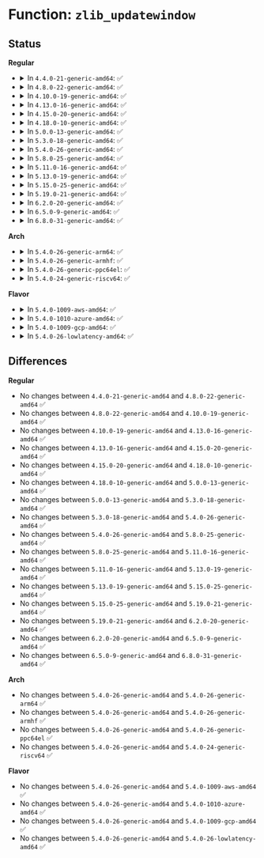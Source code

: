 # Function: <code>zlib_updatewindow</code>

## Status
<b>Regular</b>
<ul>
<li>
<details>
<summary>In <code>4.4.0-21-generic-amd64</code>: ✅</summary>

```c
void zlib_updatewindow(z_streamp strm, unsigned int out)
```

```json
{
  "name": "zlib_updatewindow",
  "collision_type": "Unique Static",
  "inline_type": "No",
  "funcs": [
    {
      "addr": 18446744071583071392,
      "name": "zlib_updatewindow",
      "external": false,
      "loc": "lib/zlib_inflate/inflate.c:101",
      "file": "lib/zlib_inflate/inflate.c",
      "inline": "seen, unknown",
      "caller_inline": [],
      "caller_func": [
        "lib/zlib_inflate/inflate.c:zlib_inflate",
        "lib/zlib_inflate/inflate.c:zlib_inflateIncomp"
      ]
    }
  ],
  "symbols": [
    {
      "addr": 18446744071583071392,
      "name": "zlib_updatewindow",
      "section": ".text",
      "bind": "STB_LOCAL",
      "size": 210
    }
  ]
}
```
</details>
</li>
<li>
<details>
<summary>In <code>4.8.0-22-generic-amd64</code>: ✅</summary>

```c
void zlib_updatewindow(z_streamp strm, unsigned int out)
```

```json
{
  "name": "zlib_updatewindow",
  "collision_type": "Unique Static",
  "inline_type": "No",
  "funcs": [
    {
      "addr": 18446744071583365936,
      "name": "zlib_updatewindow",
      "external": false,
      "loc": "lib/zlib_inflate/inflate.c:101",
      "file": "lib/zlib_inflate/inflate.c",
      "inline": "seen, unknown",
      "caller_inline": [],
      "caller_func": [
        "lib/zlib_inflate/inflate.c:zlib_inflateIncomp",
        "lib/zlib_inflate/inflate.c:zlib_inflate"
      ]
    }
  ],
  "symbols": [
    {
      "addr": 18446744071583365936,
      "name": "zlib_updatewindow",
      "section": ".text",
      "bind": "STB_LOCAL",
      "size": 210
    }
  ]
}
```
</details>
</li>
<li>
<details>
<summary>In <code>4.10.0-19-generic-amd64</code>: ✅</summary>

```c
void zlib_updatewindow(z_streamp strm, unsigned int out)
```

```json
{
  "name": "zlib_updatewindow",
  "collision_type": "Unique Static",
  "inline_type": "No",
  "funcs": [
    {
      "addr": 18446744071583491312,
      "name": "zlib_updatewindow",
      "external": false,
      "loc": "lib/zlib_inflate/inflate.c:101",
      "file": "lib/zlib_inflate/inflate.c",
      "inline": "seen, unknown",
      "caller_inline": [],
      "caller_func": [
        "lib/zlib_inflate/inflate.c:zlib_inflateIncomp",
        "lib/zlib_inflate/inflate.c:zlib_inflate"
      ]
    }
  ],
  "symbols": [
    {
      "addr": 18446744071583491312,
      "name": "zlib_updatewindow",
      "section": ".text",
      "bind": "STB_LOCAL",
      "size": 210
    }
  ]
}
```
</details>
</li>
<li>
<details>
<summary>In <code>4.13.0-16-generic-amd64</code>: ✅</summary>

```c
void zlib_updatewindow(z_streamp strm, unsigned int out)
```

```json
{
  "name": "zlib_updatewindow",
  "collision_type": "Unique Static",
  "inline_type": "No",
  "funcs": [
    {
      "addr": 18446744071583513344,
      "name": "zlib_updatewindow",
      "external": false,
      "loc": "lib/zlib_inflate/inflate.c:101",
      "file": "lib/zlib_inflate/inflate.c",
      "inline": "seen, unknown",
      "caller_inline": [],
      "caller_func": [
        "lib/zlib_inflate/inflate.c:zlib_inflateIncomp",
        "lib/zlib_inflate/inflate.c:zlib_inflate"
      ]
    }
  ],
  "symbols": [
    {
      "addr": 18446744071583513344,
      "name": "zlib_updatewindow",
      "section": ".text",
      "bind": "STB_LOCAL",
      "size": 201
    }
  ]
}
```
</details>
</li>
<li>
<details>
<summary>In <code>4.15.0-20-generic-amd64</code>: ✅</summary>

```c
void zlib_updatewindow(z_streamp strm, unsigned int out)
```

```json
{
  "name": "zlib_updatewindow",
  "collision_type": "Unique Static",
  "inline_type": "No",
  "funcs": [
    {
      "addr": 18446744071583698576,
      "name": "zlib_updatewindow",
      "external": false,
      "loc": "lib/zlib_inflate/inflate.c:101",
      "file": "lib/zlib_inflate/inflate.c",
      "inline": "seen, unknown",
      "caller_inline": [],
      "caller_func": [
        "lib/zlib_inflate/inflate.c:zlib_inflateIncomp",
        "lib/zlib_inflate/inflate.c:zlib_inflate"
      ]
    }
  ],
  "symbols": [
    {
      "addr": 18446744071583698576,
      "name": "zlib_updatewindow",
      "section": ".text",
      "bind": "STB_LOCAL",
      "size": 201
    }
  ]
}
```
</details>
</li>
<li>
<details>
<summary>In <code>4.18.0-10-generic-amd64</code>: ✅</summary>

```c
void zlib_updatewindow(z_streamp strm, unsigned int out)
```

```json
{
  "name": "zlib_updatewindow",
  "collision_type": "Unique Static",
  "inline_type": "No",
  "funcs": [
    {
      "addr": 18446744071583916304,
      "name": "zlib_updatewindow",
      "external": false,
      "loc": "lib/zlib_inflate/inflate.c:101",
      "file": "lib/zlib_inflate/inflate.c",
      "inline": "seen, unknown",
      "caller_inline": [],
      "caller_func": [
        "lib/zlib_inflate/inflate.c:zlib_inflateIncomp",
        "lib/zlib_inflate/inflate.c:zlib_inflate"
      ]
    }
  ],
  "symbols": [
    {
      "addr": 18446744071583916304,
      "name": "zlib_updatewindow",
      "section": ".text",
      "bind": "STB_LOCAL",
      "size": 218
    }
  ]
}
```
</details>
</li>
<li>
<details>
<summary>In <code>5.0.0-13-generic-amd64</code>: ✅</summary>

```c
void zlib_updatewindow(z_streamp strm, unsigned int out)
```

```json
{
  "name": "zlib_updatewindow",
  "collision_type": "Unique Static",
  "inline_type": "No",
  "funcs": [
    {
      "addr": 18446744071584000896,
      "name": "zlib_updatewindow",
      "external": false,
      "loc": "lib/zlib_inflate/inflate.c:101",
      "file": "lib/zlib_inflate/inflate.c",
      "inline": "seen, unknown",
      "caller_inline": [],
      "caller_func": [
        "lib/zlib_inflate/inflate.c:zlib_inflateIncomp",
        "lib/zlib_inflate/inflate.c:zlib_inflate"
      ]
    }
  ],
  "symbols": [
    {
      "addr": 18446744071584000896,
      "name": "zlib_updatewindow",
      "section": ".text",
      "bind": "STB_LOCAL",
      "size": 218
    }
  ]
}
```
</details>
</li>
<li>
<details>
<summary>In <code>5.3.0-18-generic-amd64</code>: ✅</summary>

```c
void zlib_updatewindow(z_streamp strm, unsigned int out)
```

```json
{
  "name": "zlib_updatewindow",
  "collision_type": "Unique Static",
  "inline_type": "No",
  "funcs": [
    {
      "addr": 18446744071584184560,
      "name": "zlib_updatewindow",
      "external": false,
      "loc": "lib/zlib_inflate/inflate.c:101",
      "file": "lib/zlib_inflate/inflate.c",
      "inline": "seen, unknown",
      "caller_inline": [],
      "caller_func": [
        "lib/zlib_inflate/inflate.c:zlib_inflateIncomp",
        "lib/zlib_inflate/inflate.c:zlib_inflate"
      ]
    }
  ],
  "symbols": [
    {
      "addr": 18446744071584184560,
      "name": "zlib_updatewindow",
      "section": ".text",
      "bind": "STB_LOCAL",
      "size": 193
    }
  ]
}
```
</details>
</li>
<li>
<details>
<summary>In <code>5.4.0-26-generic-amd64</code>: ✅</summary>

```c
void zlib_updatewindow(z_streamp strm, unsigned int out)
```

```json
{
  "name": "zlib_updatewindow",
  "collision_type": "Unique Static",
  "inline_type": "No",
  "funcs": [
    {
      "addr": 18446744071584318256,
      "name": "zlib_updatewindow",
      "external": false,
      "loc": "lib/zlib_inflate/inflate.c:120",
      "file": "lib/zlib_inflate/inflate.c",
      "inline": "seen, unknown",
      "caller_inline": [],
      "caller_func": [
        "lib/zlib_inflate/inflate.c:zlib_inflateIncomp",
        "lib/zlib_inflate/inflate.c:zlib_inflate"
      ]
    }
  ],
  "symbols": [
    {
      "addr": 18446744071584318256,
      "name": "zlib_updatewindow",
      "section": ".text",
      "bind": "STB_LOCAL",
      "size": 193
    }
  ]
}
```
</details>
</li>
<li>
<details>
<summary>In <code>5.8.0-25-generic-amd64</code>: ✅</summary>

```c
void zlib_updatewindow(z_streamp strm, unsigned int out)
```

```json
{
  "name": "zlib_updatewindow",
  "collision_type": "Unique Static",
  "inline_type": "No",
  "funcs": [
    {
      "addr": 18446744071584729168,
      "name": "zlib_updatewindow",
      "external": false,
      "loc": "lib/zlib_inflate/inflate.c:120",
      "file": "lib/zlib_inflate/inflate.c",
      "inline": "seen, unknown",
      "caller_inline": [],
      "caller_func": [
        "lib/zlib_inflate/inflate.c:zlib_inflateIncomp",
        "lib/zlib_inflate/inflate.c:zlib_inflate"
      ]
    }
  ],
  "symbols": [
    {
      "addr": 18446744071584729168,
      "name": "zlib_updatewindow",
      "section": ".text",
      "bind": "STB_LOCAL",
      "size": 195
    }
  ]
}
```
</details>
</li>
<li>
<details>
<summary>In <code>5.11.0-16-generic-amd64</code>: ✅</summary>

```c
void zlib_updatewindow(z_streamp strm, unsigned int out)
```

```json
{
  "name": "zlib_updatewindow",
  "collision_type": "Unique Static",
  "inline_type": "No",
  "funcs": [
    {
      "addr": 18446744071584842416,
      "name": "zlib_updatewindow",
      "external": false,
      "loc": "lib/zlib_inflate/inflate.c:120",
      "file": "lib/zlib_inflate/inflate.c",
      "inline": "seen, unknown",
      "caller_inline": [],
      "caller_func": [
        "lib/zlib_inflate/inflate.c:zlib_inflateIncomp",
        "lib/zlib_inflate/inflate.c:zlib_inflate"
      ]
    }
  ],
  "symbols": [
    {
      "addr": 18446744071584842416,
      "name": "zlib_updatewindow",
      "section": ".text",
      "bind": "STB_LOCAL",
      "size": 200
    }
  ]
}
```
</details>
</li>
<li>
<details>
<summary>In <code>5.13.0-19-generic-amd64</code>: ✅</summary>

```c
void zlib_updatewindow(z_streamp strm, unsigned int out)
```

```json
{
  "name": "zlib_updatewindow",
  "collision_type": "Unique Static",
  "inline_type": "No",
  "funcs": [
    {
      "addr": 18446744071584887072,
      "name": "zlib_updatewindow",
      "external": false,
      "loc": "lib/zlib_inflate/inflate.c:120",
      "file": "lib/zlib_inflate/inflate.c",
      "inline": "seen, unknown",
      "caller_inline": [],
      "caller_func": [
        "lib/zlib_inflate/inflate.c:zlib_inflateIncomp",
        "lib/zlib_inflate/inflate.c:zlib_inflate"
      ]
    }
  ],
  "symbols": [
    {
      "addr": 18446744071584887072,
      "name": "zlib_updatewindow",
      "section": ".text",
      "bind": "STB_LOCAL",
      "size": 200
    }
  ]
}
```
</details>
</li>
<li>
<details>
<summary>In <code>5.15.0-25-generic-amd64</code>: ✅</summary>

```c
void zlib_updatewindow(z_streamp strm, unsigned int out)
```

```json
{
  "name": "zlib_updatewindow",
  "collision_type": "Unique Static",
  "inline_type": "No",
  "funcs": [
    {
      "addr": 18446744071585312928,
      "name": "zlib_updatewindow",
      "external": false,
      "loc": "lib/zlib_inflate/inflate.c:120",
      "file": "lib/zlib_inflate/inflate.c",
      "inline": "seen, unknown",
      "caller_inline": [],
      "caller_func": [
        "lib/zlib_inflate/inflate.c:zlib_inflateIncomp",
        "lib/zlib_inflate/inflate.c:zlib_inflate"
      ]
    }
  ],
  "symbols": [
    {
      "addr": 18446744071585312928,
      "name": "zlib_updatewindow",
      "section": ".text",
      "bind": "STB_LOCAL",
      "size": 200
    }
  ]
}
```
</details>
</li>
<li>
<details>
<summary>In <code>5.19.0-21-generic-amd64</code>: ✅</summary>

```c
void zlib_updatewindow(z_streamp strm, unsigned int out)
```

```json
{
  "name": "zlib_updatewindow",
  "collision_type": "Unique Static",
  "inline_type": "No",
  "funcs": [
    {
      "addr": 18446744071586170384,
      "name": "zlib_updatewindow",
      "external": false,
      "loc": "lib/zlib_inflate/inflate.c:120",
      "file": "lib/zlib_inflate/inflate.c",
      "inline": "seen, unknown",
      "caller_inline": [],
      "caller_func": [
        "lib/zlib_inflate/inflate.c:zlib_inflateIncomp",
        "lib/zlib_inflate/inflate.c:zlib_inflate"
      ]
    }
  ],
  "symbols": [
    {
      "addr": 18446744071586170384,
      "name": "zlib_updatewindow",
      "section": ".text",
      "bind": "STB_LOCAL",
      "size": 240
    }
  ]
}
```
</details>
</li>
<li>
<details>
<summary>In <code>6.2.0-20-generic-amd64</code>: ✅</summary>

```c
void zlib_updatewindow(z_streamp strm, unsigned int out)
```

```json
{
  "name": "zlib_updatewindow",
  "collision_type": "Unique Static",
  "inline_type": "No",
  "funcs": [
    {
      "addr": 18446744071587164992,
      "name": "zlib_updatewindow",
      "external": false,
      "loc": "lib/zlib_inflate/inflate.c:120",
      "file": "lib/zlib_inflate/inflate.c",
      "inline": "seen, unknown",
      "caller_inline": [],
      "caller_func": [
        "lib/zlib_inflate/inflate.c:zlib_inflateIncomp",
        "lib/zlib_inflate/inflate.c:zlib_inflate"
      ]
    }
  ],
  "symbols": [
    {
      "addr": 18446744071587164992,
      "name": "zlib_updatewindow",
      "section": ".text",
      "bind": "STB_LOCAL",
      "size": 240
    }
  ]
}
```
</details>
</li>
<li>
<details>
<summary>In <code>6.5.0-9-generic-amd64</code>: ✅</summary>

```c
void zlib_updatewindow(z_streamp strm, unsigned int out)
```

```json
{
  "name": "zlib_updatewindow",
  "collision_type": "Unique Static",
  "inline_type": "No",
  "funcs": [
    {
      "addr": 18446744071587428016,
      "name": "zlib_updatewindow",
      "external": false,
      "loc": "lib/zlib_inflate/inflate.c:120",
      "file": "lib/zlib_inflate/inflate.c",
      "inline": "seen, unknown",
      "caller_inline": [],
      "caller_func": [
        "lib/zlib_inflate/inflate.c:zlib_inflateIncomp",
        "lib/zlib_inflate/inflate.c:zlib_inflate"
      ]
    }
  ],
  "symbols": [
    {
      "addr": 18446744071587428016,
      "name": "zlib_updatewindow",
      "section": ".text",
      "bind": "STB_LOCAL",
      "size": 240
    }
  ]
}
```
</details>
</li>
<li>
<details>
<summary>In <code>6.8.0-31-generic-amd64</code>: ✅</summary>

```c
void zlib_updatewindow(z_streamp strm, unsigned int out)
```

```json
{
  "name": "zlib_updatewindow",
  "collision_type": "Unique Static",
  "inline_type": "No",
  "funcs": [
    {
      "addr": 18446744071587762752,
      "name": "zlib_updatewindow",
      "external": false,
      "loc": "lib/zlib_inflate/inflate.c:120",
      "file": "lib/zlib_inflate/inflate.c",
      "inline": "seen, unknown",
      "caller_inline": [],
      "caller_func": [
        "lib/zlib_inflate/inflate.c:zlib_inflateIncomp",
        "lib/zlib_inflate/inflate.c:zlib_inflate"
      ]
    }
  ],
  "symbols": [
    {
      "addr": 18446744071587762752,
      "name": "zlib_updatewindow",
      "section": ".text",
      "bind": "STB_LOCAL",
      "size": 240
    }
  ]
}
```
</details>
</li>
</ul>
<b>Arch</b>
<ul>
<li>
<details>
<summary>In <code>5.4.0-26-generic-arm64</code>: ✅</summary>

```c
void zlib_updatewindow(z_streamp strm, unsigned int out)
```

```json
{
  "name": "zlib_updatewindow",
  "collision_type": "Unique Static",
  "inline_type": "No",
  "funcs": [
    {
      "addr": 18446603336496205976,
      "name": "zlib_updatewindow",
      "external": false,
      "loc": "lib/zlib_inflate/inflate.c:120",
      "file": "lib/zlib_inflate/inflate.c",
      "inline": "seen, unknown",
      "caller_inline": [],
      "caller_func": [
        "lib/zlib_inflate/inflate.c:zlib_inflateIncomp",
        "lib/zlib_inflate/inflate.c:zlib_inflate"
      ]
    }
  ],
  "symbols": [
    {
      "addr": 18446603336496205976,
      "name": "zlib_updatewindow",
      "section": ".text",
      "bind": "STB_LOCAL",
      "size": 228
    }
  ]
}
```
</details>
</li>
<li>
<details>
<summary>In <code>5.4.0-26-generic-armhf</code>: ✅</summary>

```c
void zlib_updatewindow(z_streamp strm, unsigned int out)
```

```json
{
  "name": "zlib_updatewindow",
  "collision_type": "Unique Static",
  "inline_type": "No",
  "funcs": [
    {
      "addr": 3229530124,
      "name": "zlib_updatewindow",
      "external": false,
      "loc": "lib/zlib_inflate/inflate.c:120",
      "file": "lib/zlib_inflate/inflate.c",
      "inline": "seen, unknown",
      "caller_inline": [],
      "caller_func": [
        "lib/zlib_inflate/inflate.c:zlib_inflateIncomp",
        "lib/zlib_inflate/inflate.c:zlib_inflate"
      ]
    }
  ],
  "symbols": [
    {
      "addr": 3229530124,
      "name": "zlib_updatewindow",
      "section": ".text",
      "bind": "STB_LOCAL",
      "size": 204
    }
  ]
}
```
</details>
</li>
<li>
<details>
<summary>In <code>5.4.0-26-generic-ppc64el</code>: ✅</summary>

```c
void zlib_updatewindow(z_streamp strm, unsigned int out)
```

```json
{
  "name": "zlib_updatewindow",
  "collision_type": "Unique Static",
  "inline_type": "No",
  "funcs": [
    {
      "addr": 13835058055290491040,
      "name": "zlib_updatewindow",
      "external": false,
      "loc": "lib/zlib_inflate/inflate.c:120",
      "file": "lib/zlib_inflate/inflate.c",
      "inline": "seen, unknown",
      "caller_inline": [],
      "caller_func": [
        "lib/zlib_inflate/inflate.c:zlib_inflateIncomp",
        "lib/zlib_inflate/inflate.c:zlib_inflate"
      ]
    }
  ],
  "symbols": [
    {
      "addr": 13835058055290491040,
      "name": "zlib_updatewindow",
      "section": ".text",
      "bind": "STB_LOCAL",
      "size": 456
    }
  ]
}
```
</details>
</li>
<li>
<details>
<summary>In <code>5.4.0-24-generic-riscv64</code>: ✅</summary>

```c
void zlib_updatewindow(z_streamp strm, unsigned int out)
```

```json
{
  "name": "zlib_updatewindow",
  "collision_type": "Unique Static",
  "inline_type": "No",
  "funcs": [
    {
      "addr": 18446743936275257028,
      "name": "zlib_updatewindow",
      "external": false,
      "loc": "lib/zlib_inflate/inflate.c:120",
      "file": "lib/zlib_inflate/inflate.c",
      "inline": "seen, unknown",
      "caller_inline": [],
      "caller_func": [
        "lib/zlib_inflate/inflate.c:zlib_inflateIncomp",
        "lib/zlib_inflate/inflate.c:zlib_inflate"
      ]
    }
  ],
  "symbols": [
    {
      "addr": 18446743936275257028,
      "name": "zlib_updatewindow",
      "section": ".text",
      "bind": "STB_LOCAL",
      "size": 226
    }
  ]
}
```
</details>
</li>
</ul>
<b>Flavor</b>
<ul>
<li>
<details>
<summary>In <code>5.4.0-1009-aws-amd64</code>: ✅</summary>

```c
void zlib_updatewindow(z_streamp strm, unsigned int out)
```

```json
{
  "name": "zlib_updatewindow",
  "collision_type": "Unique Static",
  "inline_type": "No",
  "funcs": [
    {
      "addr": 18446744071584286992,
      "name": "zlib_updatewindow",
      "external": false,
      "loc": "lib/zlib_inflate/inflate.c:120",
      "file": "lib/zlib_inflate/inflate.c",
      "inline": "seen, unknown",
      "caller_inline": [],
      "caller_func": [
        "lib/zlib_inflate/inflate.c:zlib_inflateIncomp",
        "lib/zlib_inflate/inflate.c:zlib_inflate"
      ]
    }
  ],
  "symbols": [
    {
      "addr": 18446744071584286992,
      "name": "zlib_updatewindow",
      "section": ".text",
      "bind": "STB_LOCAL",
      "size": 193
    }
  ]
}
```
</details>
</li>
<li>
<details>
<summary>In <code>5.4.0-1010-azure-amd64</code>: ✅</summary>

```c
void zlib_updatewindow(z_streamp strm, unsigned int out)
```

```json
{
  "name": "zlib_updatewindow",
  "collision_type": "Unique Static",
  "inline_type": "No",
  "funcs": [
    {
      "addr": 18446744071584222192,
      "name": "zlib_updatewindow",
      "external": false,
      "loc": "lib/zlib_inflate/inflate.c:120",
      "file": "lib/zlib_inflate/inflate.c",
      "inline": "seen, unknown",
      "caller_inline": [],
      "caller_func": [
        "lib/zlib_inflate/inflate.c:zlib_inflateIncomp",
        "lib/zlib_inflate/inflate.c:zlib_inflate"
      ]
    }
  ],
  "symbols": [
    {
      "addr": 18446744071584222192,
      "name": "zlib_updatewindow",
      "section": ".text",
      "bind": "STB_LOCAL",
      "size": 193
    }
  ]
}
```
</details>
</li>
<li>
<details>
<summary>In <code>5.4.0-1009-gcp-amd64</code>: ✅</summary>

```c
void zlib_updatewindow(z_streamp strm, unsigned int out)
```

```json
{
  "name": "zlib_updatewindow",
  "collision_type": "Unique Static",
  "inline_type": "No",
  "funcs": [
    {
      "addr": 18446744071584269904,
      "name": "zlib_updatewindow",
      "external": false,
      "loc": "lib/zlib_inflate/inflate.c:120",
      "file": "lib/zlib_inflate/inflate.c",
      "inline": "seen, unknown",
      "caller_inline": [],
      "caller_func": [
        "lib/zlib_inflate/inflate.c:zlib_inflateIncomp",
        "lib/zlib_inflate/inflate.c:zlib_inflate"
      ]
    }
  ],
  "symbols": [
    {
      "addr": 18446744071584269904,
      "name": "zlib_updatewindow",
      "section": ".text",
      "bind": "STB_LOCAL",
      "size": 193
    }
  ]
}
```
</details>
</li>
<li>
<details>
<summary>In <code>5.4.0-26-lowlatency-amd64</code>: ✅</summary>

```c
void zlib_updatewindow(z_streamp strm, unsigned int out)
```

```json
{
  "name": "zlib_updatewindow",
  "collision_type": "Unique Static",
  "inline_type": "No",
  "funcs": [
    {
      "addr": 18446744071584375936,
      "name": "zlib_updatewindow",
      "external": false,
      "loc": "lib/zlib_inflate/inflate.c:120",
      "file": "lib/zlib_inflate/inflate.c",
      "inline": "seen, unknown",
      "caller_inline": [],
      "caller_func": [
        "lib/zlib_inflate/inflate.c:zlib_inflateIncomp",
        "lib/zlib_inflate/inflate.c:zlib_inflate"
      ]
    }
  ],
  "symbols": [
    {
      "addr": 18446744071584375936,
      "name": "zlib_updatewindow",
      "section": ".text",
      "bind": "STB_LOCAL",
      "size": 193
    }
  ]
}
```
</details>
</li>
</ul>

## Differences
<b>Regular</b>
<ul>
<li>
No changes between <code>4.4.0-21-generic-amd64</code> and <code>4.8.0-22-generic-amd64</code> ✅
</li>
<li>
No changes between <code>4.8.0-22-generic-amd64</code> and <code>4.10.0-19-generic-amd64</code> ✅
</li>
<li>
No changes between <code>4.10.0-19-generic-amd64</code> and <code>4.13.0-16-generic-amd64</code> ✅
</li>
<li>
No changes between <code>4.13.0-16-generic-amd64</code> and <code>4.15.0-20-generic-amd64</code> ✅
</li>
<li>
No changes between <code>4.15.0-20-generic-amd64</code> and <code>4.18.0-10-generic-amd64</code> ✅
</li>
<li>
No changes between <code>4.18.0-10-generic-amd64</code> and <code>5.0.0-13-generic-amd64</code> ✅
</li>
<li>
No changes between <code>5.0.0-13-generic-amd64</code> and <code>5.3.0-18-generic-amd64</code> ✅
</li>
<li>
No changes between <code>5.3.0-18-generic-amd64</code> and <code>5.4.0-26-generic-amd64</code> ✅
</li>
<li>
No changes between <code>5.4.0-26-generic-amd64</code> and <code>5.8.0-25-generic-amd64</code> ✅
</li>
<li>
No changes between <code>5.8.0-25-generic-amd64</code> and <code>5.11.0-16-generic-amd64</code> ✅
</li>
<li>
No changes between <code>5.11.0-16-generic-amd64</code> and <code>5.13.0-19-generic-amd64</code> ✅
</li>
<li>
No changes between <code>5.13.0-19-generic-amd64</code> and <code>5.15.0-25-generic-amd64</code> ✅
</li>
<li>
No changes between <code>5.15.0-25-generic-amd64</code> and <code>5.19.0-21-generic-amd64</code> ✅
</li>
<li>
No changes between <code>5.19.0-21-generic-amd64</code> and <code>6.2.0-20-generic-amd64</code> ✅
</li>
<li>
No changes between <code>6.2.0-20-generic-amd64</code> and <code>6.5.0-9-generic-amd64</code> ✅
</li>
<li>
No changes between <code>6.5.0-9-generic-amd64</code> and <code>6.8.0-31-generic-amd64</code> ✅
</li>
</ul>
<b>Arch</b>
<ul>
<li>
No changes between <code>5.4.0-26-generic-amd64</code> and <code>5.4.0-26-generic-arm64</code> ✅
</li>
<li>
No changes between <code>5.4.0-26-generic-amd64</code> and <code>5.4.0-26-generic-armhf</code> ✅
</li>
<li>
No changes between <code>5.4.0-26-generic-amd64</code> and <code>5.4.0-26-generic-ppc64el</code> ✅
</li>
<li>
No changes between <code>5.4.0-26-generic-amd64</code> and <code>5.4.0-24-generic-riscv64</code> ✅
</li>
</ul>
<b>Flavor</b>
<ul>
<li>
No changes between <code>5.4.0-26-generic-amd64</code> and <code>5.4.0-1009-aws-amd64</code> ✅
</li>
<li>
No changes between <code>5.4.0-26-generic-amd64</code> and <code>5.4.0-1010-azure-amd64</code> ✅
</li>
<li>
No changes between <code>5.4.0-26-generic-amd64</code> and <code>5.4.0-1009-gcp-amd64</code> ✅
</li>
<li>
No changes between <code>5.4.0-26-generic-amd64</code> and <code>5.4.0-26-lowlatency-amd64</code> ✅
</li>
</ul>
